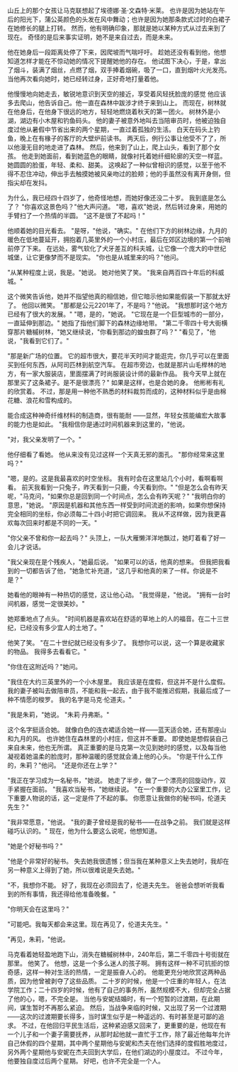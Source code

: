 山丘上的那个女孩让马克联想起了埃德娜·圣·文森特·米莱。
也许是因为她站在午后的阳光下，蒲公英颜色的头发在风中舞动；也许是因为她那条款式过时的白裙子在她修长的腿上打转。
然而，他有明确印象，那就是她以某种方式从过去来到了现在。
奇怪的是后来事实证明，她不是来自过去，而是未来。

他在她身后一段距离处停了下来，因爬坡而气喘吁吁。
趁她还没有看到他，他想知道怎样才能在不惊动她的情况下提醒她他的存在。
他试图下决心，于是，拿出了烟斗，装满了烟丝，点燃了烟，双手捧着烟碗，吸了一口，直到烟叶火光发亮。
当他再次看向她时，她已经转过身，正好奇地打量着他。

他慢慢地向她走去，敏锐地意识到天空的接近，享受着风轻抚脸庞的感觉
他应该多去爬山，他告诉自己。他一直在森林中跋涉才终于来到山上。
而现在，树林就在他身后，在他身下很远的地方，轻轻地燃烧着秋天的第一团火。
树林外是小湖，湖边有小木屋和钓鱼码头。
他的妻子被意外地叫去当陪审员时，他被迫独自度过他从暑假中节省出来的两个星期，一直过着孤独的生活。
白天在码头上钓鱼，晚上在有椽子的客厅的大壁炉前读书。
两天后，例行公事让他受不了了，所以他漫无目的地走进了森林。
然后，他来到了山上，爬上山头，看到了那个女孩。
他走到她面前，看到她蓝色的眼睛，就像衬托着她纤细轮廓的天空一样蓝。
她圆圆的脸蛋，年轻、柔和、甜美。
这唤起了一种似曾相识的感觉，以至于他不得不忍住冲动，伸出手去触摸她被风亲吻过的脸颊；他的手虽然没有离开身侧，但指尖却在发抖。

为什么，我已经四十四岁了，他奇怪地想，而她好像还没二十岁。
我到底是怎么了？
"你喜欢这景色吗？"他大声问道。
"嗯，喜欢"她说，然后转过身来，用她的手臂扫了一个热情的半圆。
"这不是很了不起吗！"

他顺着她的目光看去。
"是呀，"他说，"确实。" 在他们下方的树林边缘，九月的暖色在低地蔓延开，拥抱着几英里外的一个小村庄，最后在郊区边境的第一个前哨前停了下来。
在远处，雾气软化了犬牙差互的科夫城，让它像一个庞大的中世纪城堡，让它更像梦而不是现实。
"你也是从城里来的吗？"他问。

"从某种程度上说，我是。"她说。
她对他笑了笑。
"我来自两百四十年后的科威城。"

这个微笑告诉他，她并不指望他真的相信她，但它暗示他如果能假装一下那就太好了。
他回以微笑。
"那都是公元2201年了，不是吗？"他说。
"我想那时这个地方已经有了很大的发展。"
"嗯，是的，"她说。
"它现在是一个巨型城市的一部分，一直延伸到那边。"
她指了指他们脚下的森林边缘地带。
"第二千零四十号大街横穿那片糖槭树林，"她又继续说，"你看到那边的蝗虫群了吗？"
"看见了，"他说，"我看到它们了。"

"那是新广场的位置。
它的超市很大，要花半天时间才能逛完，你几乎可以在里面买到任何东西，从阿司匹林到航空汽车。
在超市旁边，也就是那片山毛榉林的地方，有一家大服装店，里面摆满了时尚服装设计师的最新作品。
我今天早上就在那里买了这条裙子。是不是很漂亮？"
如果是这样，也是合她的身。
他彬彬有礼的欣赏着。
不过，那是用一种他不熟悉的材料裁剪而成的，这种材料似乎是由棉花糖、浪花和雪构成的。

能合成这种神奇纤维材料的制造商，很有能耐
——显然，年轻女孩能编宏大故事的能力也是如此。
"我相信你是通过时间机器来到这里的，"他说。

"对，我父亲发明了一个。"

他仔细看了看她。
他从来没有见过这样一个天真无邪的面孔。
"那你经常来这里吗？"

"嗯，是的。这是我最喜欢的时空坐标。
我有时会在这里站几个小时，看啊看啊看。
前天我看到一只兔子，昨天看到一只鹿，今天看到你。"
"但是怎么会有昨天呢，"马克问，"如果你总是回到同一个时间点，怎么会有昨天呢？"
"我明白你的意思，"她说。
"原因是机器和其他东西一样受到时间流逝的影响，如果你想保持完全相同的坐标，你必须每二十四小时把它调回来。
我从不这样做，因为我更喜欢每次回来时都是不同的一天。"

"你父亲不曾和你一起去吗？"
头顶上，一队大雁懒洋洋地飘过，她盯着看了好一会儿才说话。

"我父亲现在是个残疾人，"她最后说。
"如果可以的话，他真的想来。
但我把我看到的一切都告诉了他，"她急忙补充道，"这几乎和他真的来了一样。你说是不是？"

她看他的眼神有一种热切的感觉，这让他心动。
"我觉得是，"他说。
"拥有一台时间机器，感觉一定很美妙。"

她郑重地点了点头。
"时间机器是喜欢站在舒适的草地上的人的福音。在二十三世纪，已经没有多少宜人的土地了。"

他笑了笑。
"在二十世纪就已经没有多少了。
我想你可以说，这一个算是收藏家的物品。
我得多去看看它。"

"你住在这附近吗？"她问。

"我住在大约三英里外的一个小木屋里。
我应该是在度假，但这并不是什么度假。
我的妻子被叫去做陪审员，不能和我一起去，由于我不能推迟假期，我最后成了一种不情愿的梭罗。
我的名字是马克·伦道夫。"

"我是朱莉，"她说。
"朱莉·丹弗斯。"

这个名字挺适合她。
就像白色的连衣裙适合她一样——蓝天适合她，还有那座山和九月的风。
也许她住在森林里的小村庄，但这并不重要。
即使她是想假装自己来自未来，他也无所谓。
真正重要的是马克第一次见到她时的感觉，以及每当他凝视着她温柔的脸庞时，那种温暖的感觉就会涌上他的心头。
"你是干什么工作的，朱莉？"他问。
"还是你还在上学？"

"我正在学习成为一名秘书，"她说。
她走了半步，做了一个漂亮的回旋动作，双手紧握在面前。
"我喜欢当秘书，"她继续说。
"在一个重要的大办公室里工作，记下重要人物说的话，这一定是件了不起的事。
你愿意让我做你的秘书吗，伦道夫先生？"

"我非常愿意，"他说。
"我的妻子曾经是我的秘书——在战争之前。
我们就是这样碰巧认识的。"
现在，他为什么要这么说呢，他想知道。

"她是个好秘书吗？"

"他是个非常好的秘书。
失去她我很遗憾；但当我在某种意义上失去她时，我却在另一种意义上得到了她，所以很难说是失去她。"

"不，我想你不能。
好了，我现在必须回去了，伦道夫先生。
爸爸会想听听我看到的所有事情，我还得给他准备晚餐。"

"你明天会在这里吗？"

"可能吧。我每天都会来这里。现在再见了，伦道夫先生。"

"再见，朱莉，"他说。

马克看着她轻盈地跑下山，消失在糖槭树林中，240年后，第二千零四十号街就在那里。
他笑了。
他想，这是一个多么迷人的孩子啊。
拥有这样一种不可抗拒的惊奇感，这样一种对生活的热情，一定是振奋人心的。
他能更充分地欣赏这两种品质，因为他曾被剥夺了这些品质。
二十岁的时候，他是一个庄重的年轻人，在法学院工作；二十四岁的时候，他有了自己的事务所，虽然规模不大，但却完全占据了他的心，嗯，不完全是。
当他与安妮结婚时，有一个短暂的过渡期，在此期间，谋生暂时不再那么紧迫。
然后，当战争来临的时候，又出现了另一个过渡期——这次的过渡期要长得多，当时谋生似乎是一种遥远的、有时甚至是可鄙的追求。
不过，在他回归平民生活后，这种紧迫感又回来了，更重要的是，他现在有一个儿子和一个妻子需要抚养，从那时起他就一直忙于工作，除了最近他每年允许自己休假的四个星期，其中两个星期他与安妮和杰夫在他们选择的度假胜地度过，另外两个星期他与安妮在杰夫回到大学后，在他们湖边的小屋度过。
不过今年，他要独自度过后两个星期。
好吧，也许不完全是一个人。
